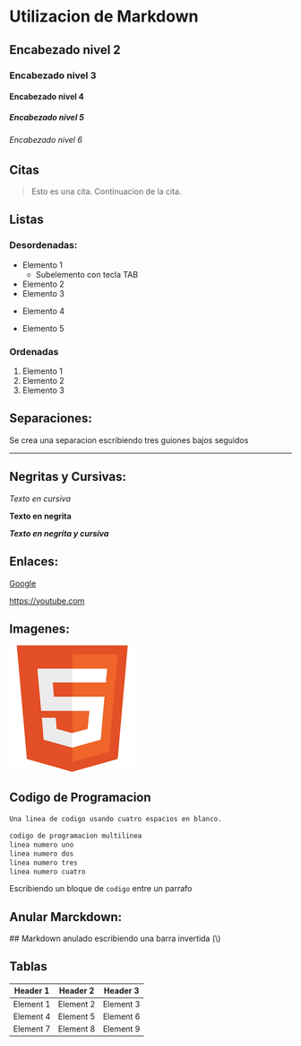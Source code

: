 # Utilizacion de Markdown

## Encabezado nivel 2
### Encabezado nivel 3
#### Encabezado nivel 4
##### Encabezado nivel 5
###### Encabezado nivel 6

## Citas
> Esto es una cita.
> Continuacion de la cita. 

## Listas
### Desordenadas:
- Elemento 1
    - Subelemento con tecla TAB 
- Elemento 2
- Elemento 3
* Elemento 4
+ Elemento 5

### Ordenadas
1. Elemento 1
2. Elemento 2
3. Elemento 3

## Separaciones:
Se crea una separacion escribiendo tres guiones bajos seguidos
___

## Negritas y Cursivas:

*Texto en cursiva*

**Texto en negrita**

***Texto en negrita y cursiva***

## Enlaces:
[Google](https://google.com "Enlace a Google")

<https://youtube.com>

## Imagenes:
![Imagenes](../frontend-developer/practicas/assets/html5-logo.png)

## Codigo de Programacion
    Una linea de codigo usando cuatro espacios en blanco.

~~~
codigo de programacion multilinea
linea numero uno
linea numero dos
linea numero tres
linea numero cuatro
~~~

Escribiendo un bloque de `codigo` entre un parrafo

## Anular Marckdown:
\## Markdown anulado escribiendo una barra invertida \(\\\)

## Tablas
|Header 1|Header 2|Header 3|
|--|--|--|
|Element 1|Element 2|Element 3|
|Element 4|Element 5|Element 6|
|Element 7|Element 8|Element 9|